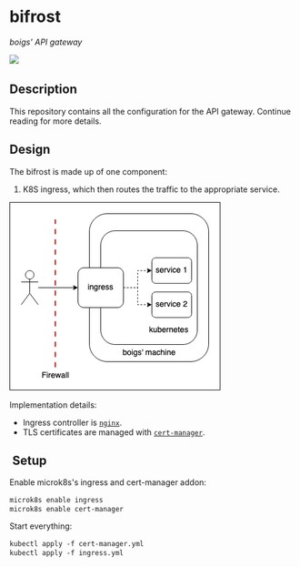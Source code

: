 # bifrost

_boigs' API gateway_

![](https://norse-mythology.org/wp-content/uploads/2012/11/Bifrost.jpg)


## Description

This repository contains all the configuration for the API gateway. Continue reading
for more details.


## Design

The bifrost is made up of one component:
1. K8S ingress, which then routes the traffic to the appropriate service.

![](media/diagram.png)

Implementation details:
- Ingress controller is [`nginx`](https://kubernetes.github.io/ingress-nginx/deploy/#minikube).
- TLS certificates are managed with [`cert-manager`](https://github.com/cert-manager/cert-manager).


##  Setup

Enable microk8s's ingress and cert-manager addon:

```
microk8s enable ingress
microk8s enable cert-manager
```

Start everything:

```
kubectl apply -f cert-manager.yml
kubectl apply -f ingress.yml
```
